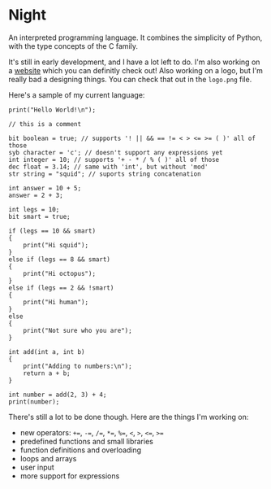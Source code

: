 # Night

An interpreted programming language. It combines the simplicity of Python, with the type concepts of the C family.

It's still in early development, and I have a lot left to do. I'm also working on a [website](https://night-web.dynamicsquid.repl.co/) which you can definitly check out! Also working on a logo, but I'm really bad a designing things. You can check that out in the `logo.png` file.

Here's a sample of my current language:

```
print("Hello World!\n");

// this is a comment

bit boolean = true; // supports '! || && == != < > <= >= ( )' all of those
syb character = 'c'; // doesn't support any expressions yet
int integer = 10; // supports '+ - * / % ( )' all of those
dec float = 3.14; // same with 'int', but without 'mod'
str string = "squid"; // suports string concatenation

int answer = 10 + 5;
answer = 2 + 3;

int legs = 10;
bit smart = true;

if (legs == 10 && smart)
{
    print("Hi squid");
}
else if (legs == 8 && smart)
{
    print("Hi octopus");
}
else if (legs == 2 && !smart)
{
    print("Hi human");
}
else
{
    print("Not sure who you are");
}

int add(int a, int b)
{
    print("Adding to numbers:\n");
    return a + b;
}

int number = add(2, 3) + 4;
print(number);
```

There's still a lot to be done though. Here are the things I'm working on:

- new operators: `+=`, `-=`, `/=`, `*=`, `%=`, `<`, `>`, `<=`, `>=`
- predefined functions and small libraries
- function definitions and overloading
- loops and arrays
- user input
- more support for expressions
